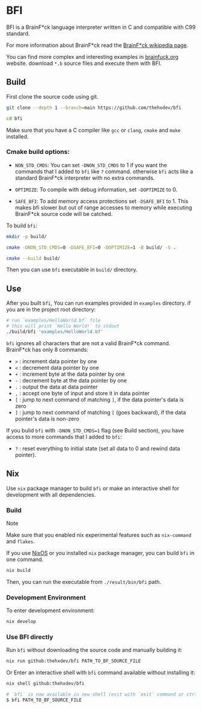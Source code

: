 # BFI

BFI is a BrainF\*ck language interpreter written in C and compatible with C99 standard.

For more information about BrainF\*ck read the [BrainF\*ck wikipedia page](https://en.wikipedia.org/wiki/Brainfuck).

You can find more complex and interesting examples in [brainfuck.org](https://brainfuck.org) website. download `*.b` source files
and execute them with BFI.



## Build
First clone the source code using git.
```bash
git clone --depth 1 --branch=main https://github.com/thehxdev/bfi

cd bfi
```

Make sure that you have a C compiler like `gcc` or `clang`, `cmake` and `make` installed.

### Cmake build options:
- `NON_STD_CMDS`: 
You can set `-DNON_STD_CMDS` to 1 if you want the commands that I added to `bfi` like `?` command.
otherwise `bfi` acts like a standard BrainF*ck interpreter
with no extra commands.

- `OPTIMIZE`: 
To compile with debug information, set `-DOPTIMIZE` to 0.

- `SAFE_BFI`: 
To add memory access protections set `-DSAFE_BFI` to 1.
This makes bfi slower but out of range accesses to memory while executing BrainF\*ck source code will be catched.


To build `bfi`:
```bash
mkdir -p build/

cmake -DNON_STD_CMDS=0 -DSAFE_BFI=0 -DOPTIMIZE=1 -B build/ -S .

cmake --build build/
```

Then you can use `bfi` executable in `build/` directory.



## Use
After you built `bfi`, You can run examples provided in `examples` directory.
if you are in the project root directory:
```bash
# run `examples/HelloWorld.bf` file
# this will print `Hello World!` to stdout
./build/bfi 'examples/HelloWorld.bf'
```

`bfi` ignores all characters that are not a valid BrainF\*ck command. BrainF\*ck has only 8 commands:

- `>` : increment data pointer by one
- `<` : decrement data pointer by one
- `+` : increment byte at the data pointer by one
- `-` : decrement byte at the data pointer by one
- `.` : output the data at data pointer
- `,` : accept one byte of input and store it in data pointer
- `[` : jump to next command of matching `]`, if the data pointer's data is zero
- `]` : jump to next command of matching `[` (goes backward), if the data pointer's data is non-zero


If you bulid `bfi` with `-DNON_STD_CMDS=1` flag (see Build section), you have access to more commands
that I added to `bfi`:

- `?` : reset everything to initial state (set all data to 0 and rewind data pointer).



## Nix
Use `nix` package manager to build `bfi` or make an interactive shell for development with all dependencies.

### Build
> [!NOTE]
> Make sure that you enabled nix experimental features such as `nix-command` and `flakes`.

If you use [NixOS](https://nixos.org) or you installed `nix` package manager, you can build `bfi` in one command.
```bash
nix build
```
Then, you can run the executable from `./result/bin/bfi` path.


### Development Environment
To enter development environment:
```bash
nix develop
```

### Use BFI directly
Run `bfi` without downloading the source code and manually building it:
```bash
nix run github:thehxdev/bfi PATH_TO_BF_SOURCE_FILE
```

Or Enter an interactive shell with `bfi` command available without installing it:
```bash
nix shell github:thehxdev/bfi

# `bfi` is now available in new shell (exit with `exit` command or ctrl-d key)
$ bfi PATH_TO_BF_SOURCE_FILE
```
